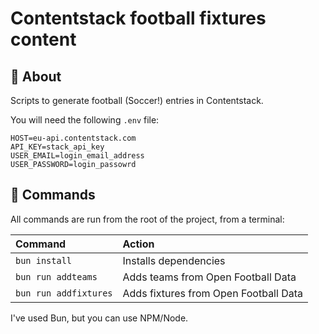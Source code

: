 # Contentstack football fixtures content

## 🚀 About

Scripts to generate football (Soccer!) entries in Contentstack.

You will need the following `.env` file:

```
HOST=eu-api.contentstack.com
API_KEY=stack_api_key
USER_EMAIL=login_email_address
USER_PASSWORD=login_passowrd
```

## 🧞 Commands

All commands are run from the root of the project, from a terminal:

| Command               | Action                                |
| :-------------------- | :------------------------------------ |
| `bun install`         | Installs dependencies                 |
| `bun run addteams`    | Adds teams from Open Football Data    |
| `bun run addfixtures` | Adds fixtures from Open Football Data |

I've used Bun, but you can use NPM/Node.
